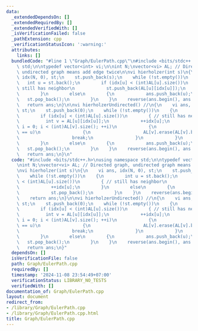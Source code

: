 ```yaml
---
data:
  _extendedDependsOn: []
  _extendedRequiredBy: []
  _extendedVerifiedWith: []
  _isVerificationFailed: false
  _pathExtension: cpp
  _verificationStatusIcon: ':warning:'
  attributes:
    links: []
  bundledCode: "#line 1 \"Graph/EulerPath.cpp\"\n#include <bits/stdc++.h>\nusing namespace\
    \ std;\n\ntypedef vector<int> vi;\n\nint N;\nvector<vi> AL; // Directed graph,\
    \ undirected graph means add edge twice\n\nvi hierholzer(int s)\n{\n    vi ans,\
    \ idx(N, 0), st;\n    st.push_back(s);\n    while (!st.empty())\n    {\n     \
    \   int u = st.back();\n        if (idx[u] < (int)AL[u].size())\n        { //\
    \ still has neighbor\n            st.push_back(AL[u][idx[u]]);\n            ++idx[u];\n\
    \        }\n        else\n        {\n            ans.push_back(u);\n         \
    \   st.pop_back();\n        }\n    }\n    reverse(ans.begin(), ans.end());\n \
    \   return ans;\n}\n\nvi hierholzerUndirected() //\n{\n    vi ans, idx(N, 0),\
    \ st;\n    st.push_back(0);\n    while (!st.empty())\n    {\n        int u = st.back();\n\
    \        if (idx[u] < (int)AL[u].size())\n        { // still has neighbor\n  \
    \          int v = AL[u][idx[u]];\n            ++idx[u];\n            for (int\
    \ i = 0; i < (int)AL[v].size(); ++i)\n            {\n                if (AL[v][i]\
    \ == u)\n                {\n                    AL[v].erase(AL[v].begin() + i);\n\
    \                    break;\n                }\n            }\n            st.push_back(v);\n\
    \        }\n        else\n        {\n            ans.push_back(u);\n         \
    \   st.pop_back();\n        }\n    }\n    reverse(ans.begin(), ans.end());\n \
    \   return ans;\n}\n"
  code: "#include <bits/stdc++.h>\nusing namespace std;\n\ntypedef vector<int> vi;\n\
    \nint N;\nvector<vi> AL; // Directed graph, undirected graph means add edge twice\n\
    \nvi hierholzer(int s)\n{\n    vi ans, idx(N, 0), st;\n    st.push_back(s);\n\
    \    while (!st.empty())\n    {\n        int u = st.back();\n        if (idx[u]\
    \ < (int)AL[u].size())\n        { // still has neighbor\n            st.push_back(AL[u][idx[u]]);\n\
    \            ++idx[u];\n        }\n        else\n        {\n            ans.push_back(u);\n\
    \            st.pop_back();\n        }\n    }\n    reverse(ans.begin(), ans.end());\n\
    \    return ans;\n}\n\nvi hierholzerUndirected() //\n{\n    vi ans, idx(N, 0),\
    \ st;\n    st.push_back(0);\n    while (!st.empty())\n    {\n        int u = st.back();\n\
    \        if (idx[u] < (int)AL[u].size())\n        { // still has neighbor\n  \
    \          int v = AL[u][idx[u]];\n            ++idx[u];\n            for (int\
    \ i = 0; i < (int)AL[v].size(); ++i)\n            {\n                if (AL[v][i]\
    \ == u)\n                {\n                    AL[v].erase(AL[v].begin() + i);\n\
    \                    break;\n                }\n            }\n            st.push_back(v);\n\
    \        }\n        else\n        {\n            ans.push_back(u);\n         \
    \   st.pop_back();\n        }\n    }\n    reverse(ans.begin(), ans.end());\n \
    \   return ans;\n}"
  dependsOn: []
  isVerificationFile: false
  path: Graph/EulerPath.cpp
  requiredBy: []
  timestamp: '2024-11-08 23:54:49+07:00'
  verificationStatus: LIBRARY_NO_TESTS
  verifiedWith: []
documentation_of: Graph/EulerPath.cpp
layout: document
redirect_from:
- /library/Graph/EulerPath.cpp
- /library/Graph/EulerPath.cpp.html
title: Graph/EulerPath.cpp
---
```

